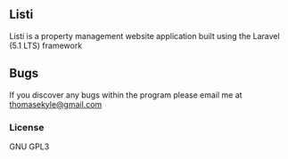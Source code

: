 ## Listi

Listi is a property management website application built using the Laravel (5.1 LTS) framework


## Bugs

If you discover any bugs within the program please email me at thomasekyle@gmail.com

### License

GNU GPL3
